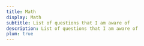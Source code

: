 ```yaml
---
title: Math
display: Math
subtitle: List of questions that I am aware of
description: List of questions that I am aware of
plum: true
---
```


<SubNav module="algorithm" />

<ListQuestions module="algorithm" tag="math" />
